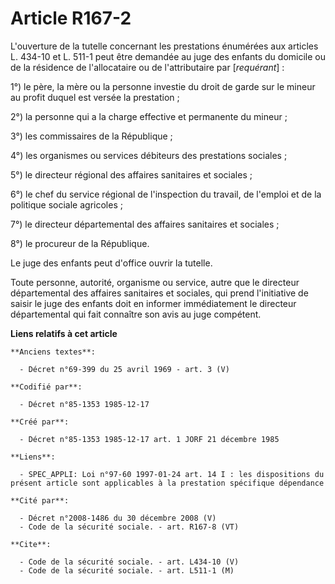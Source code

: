 # Article R167-2

L'ouverture de la tutelle concernant les prestations énumérées aux articles L. 434-10 et L. 511-1 peut être demandée au juge
des enfants du domicile ou de la résidence de l'allocataire ou de l'attributaire par [*requérant*] : 

1°) le père, la mère ou la personne investie du droit de garde sur le mineur au profit duquel est versée la prestation ; 

2°) la personne qui a la charge effective et permanente du mineur ; 

3°) les commissaires de la République ; 

4°) les organismes ou services débiteurs des prestations sociales ; 

5°) le directeur régional des affaires sanitaires et sociales ;

6°) le chef du service régional de l'inspection du travail, de l'emploi et de la politique sociale agricoles ; 

7°) le directeur départemental des affaires sanitaires et sociales ; 

8°) le procureur de la République. 

Le juge des enfants peut d'office ouvrir la tutelle. 

Toute personne, autorité, organisme ou service, autre que le directeur départemental des affaires sanitaires et sociales, qui
prend l'initiative de saisir le juge des enfants doit en informer immédiatement le directeur départemental qui fait connaître
son avis au juge compétent.

**Liens relatifs à cet article**

	**Anciens textes**:

	  - Décret n°69-399 du 25 avril 1969 - art. 3 (V)

	**Codifié par**:

	  - Décret n°85-1353 1985-12-17

	**Créé par**:

	  - Décret n°85-1353 1985-12-17 art. 1 JORF 21 décembre 1985

	**Liens**:

	  - SPEC_APPLI: Loi n°97-60 1997-01-24 art. 14 I : les dispositions du présent article sont applicables à la prestation spécifique dépendance

	**Cité par**:

	  - Décret n°2008-1486 du 30 décembre 2008 (V)
	  - Code de la sécurité sociale. - art. R167-8 (VT)

	**Cite**:

	  - Code de la sécurité sociale. - art. L434-10 (V)
	  - Code de la sécurité sociale. - art. L511-1 (M)
